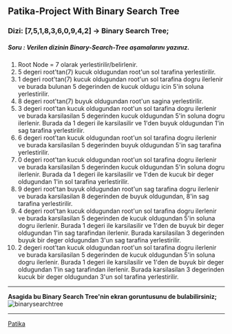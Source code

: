 ## Patika-Project With Binary Search Tree
### Dizi: [7,5,1,8,3,6,0,9,4,2] -> Binary Search Tree;
##### Soru : Verilen dizinin Binary-Search-Tree aşamalarını yazınız.
1) Root Node = 7 olarak yerlestirilir/belirlenir.
2) 5 degeri root'tan(7) kucuk oldugundan root'un sol tarafina yerlestirilir.
3) 1 degeri root'tan(7) kucuk oldugundan root'un sol tarafina dogru ilerlenir 
ve burada bulunan 5 degerinden de kucuk oldugu icin 5'in soluna yerlestirilir.
4) 8 degeri root'tan(7) buyuk oldugundan root'un sagina yerlestirilir.
5) 3 degeri root'tan kucuk oldugundan root'un sol tarafina dogru ilerlenir ve burada
karsilasilan 5 degerinden kucuk oldugundan 5'in soluna dogru ilerlenir. 
Burada da 1 degeri ile karsilasilir ve 1'den buyuk oldugundan 1'in sag tarafina yerlestirilir.
6) 6 degeri root'tan kucuk oldugundan root'un sol tarafina dogru ilerlenir ve burada
karsilasilan 5 degerinden buyuk oldugundan 5'in sag tarafina yerlestirilir.
7) 0 degeri root'tan kucuk oldugundan root'un sol tarafina dogru ilerlenir ve burada karsilasilan 5 degerinden kucuk oldugundan 5'in soluna dogru ilerlenir.
 Burada da 1 degeri ile karsilasilir ve 1'den de kucuk bir deger oldugundan 1'in sol tarafina yerlestirilir.
8) 9 degeri root'tan buyuk oldugundan root'un sag tarafina dogru ilerlenir ve burada 
karsilasilan 8 degerinden de buyuk oldugundan, 8'in sag tarafina yerlestirilir. 
9) 4 degeri root'tan kucuk oldugundan root'un sol tarafina dogru ilerlenir ve burada karsilasilan 5 degerinden de kucuk oldugundan 5'in soluna dogru ilerlenir.
 Burada 1 degeri ile karsilasilir ve 1'den de buyuk bir deger oldugundan 1'in sag tarafindan ilerlenir. Burada karsilasilan 3 degerinden buyuk bir deger oldugundan 3'un sag tarafina yerlestirilir.
10) 2 degeri root'tan kucuk oldugundan root'un sol tarafina dogru ilerlenir ve burada karsilasilan 5 degerinden de kucuk oldugundan 5'in soluna dogru ilerlenir.
 Burada 1 degeri ile karsilasilir ve 1'den de buyuk bir deger oldugundan 1'in sag tarafindan ilerlenir. Burada karsilasilan 3 degerinden kucuk bir deger oldugundan 
 3'un sol tarafina yerlestirilir.
 ------------------------------------------------------------------------------------------------------------------------------------------------------------------------------
**Asagida bu Binary Search Tree'nin ekran goruntusunu de bulabilirsiniz;**
![binarysearchtree](https://user-images.githubusercontent.com/54003775/183304273-dbf7e639-fc06-4803-bcbe-0e390620f570.png)

------------------------------------------------------------------------------------------------------------------------------------------------------------------------------
[Patika](https://www.patika.dev/tr)



